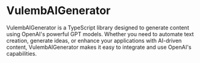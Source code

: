 # VulembAIGenerator
VulembAIGenerator is a TypeScript library designed to generate content using OpenAI's powerful GPT models. Whether you need to automate text creation, generate ideas, or enhance your applications with AI-driven content, VulembAIGenerator makes it easy to integrate and use OpenAI's capabilities.
